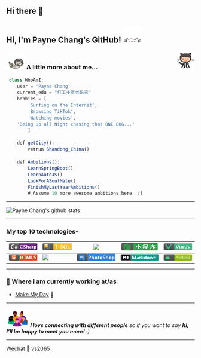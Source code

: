 


## Hi there 👋
<h2> Hi, I'm Payne Chang's GitHub! <img src="https://github.com/MoreBlue/MoreBlue/blob/main/beckon/meow.gif" width="50"></h2>
<img align='right' src='https://github.com/MoreBlue/MoreBlue/blob/main/beckon/gitdudoomini.gif' width='50"'>

### <img src="https://github.com/MoreBlue/MoreBlue/blob/main/beckon/fly.gif" width="50"> A little more about me...  

```javascript
 class WhoAmI:
 	user = 'Payne Chang'
	current_edu = "打工多年老码农"
	hobbies = [
        'Surfing on the Internet',
        'Browsing TikTok',
        'Watching movies',
	'Being up all Night chasing that ONE BUG...'
		]
	
	def getCity():
		retrun Shandong_China()
	
	def Ambitions():
		LearnSpringBoot()
		LearnAutoJS()
		LookForASoulMate()
		FinishMyLastYearAmbitions()
		# Assume 10 more awesome ambitions here  ;)
```

---

![Payne Chang's github stats](https://github-readme-stats.vercel.app/api?username=MoreBlue&show_icons=true&theme=radical) 

---

### My top 10 technologies-

| ![](https://github.com/MoreBlue/MoreBlue/blob/main/badges/csharp.png) | ![](https://github.com/MoreBlue/MoreBlue/blob/main/badges/sql.png) | ![](https://github.com/Rishit-dagli/Rishit-dagli/blob/master/badges/javascript.svg) | ![](https://github.com/MoreBlue/MoreBlue/blob/main/badges/miniprogram.png) | ![](https://github.com/MoreBlue/MoreBlue/blob/main/badges/vue.png) |
| ------------------------------------------------------------ | ------------------------------------------------------------ | ------------------------------------------------------------ | ------------------------------------------------------------ | ------------------------------------------------------------ |
| ![](https://github.com/MoreBlue/MoreBlue/blob/main/badges/h5.png) | ![](https://github.com/Rishit-dagli/Rishit-dagli/blob/master/badges/node.svg) | ![](https://github.com/MoreBlue/MoreBlue/blob/main/badges/ps.png) | ![](https://github.com/MoreBlue/MoreBlue/blob/main/badges/markdown.png) | ![](https://github.com/MoreBlue/MoreBlue/blob/main/badges/android.png) |

---

### 💼 Where i am currently working at/as

- [Make My Day](https://) 💼 
<!--
- [Open World: Freelance](https://stephenajulu.com)
-->

---

<img src="https://github.com/MoreBlue/MoreBlue/blob/main/beckon/bottom.gif" width="60"> <em><b>I love connecting with different people</b> so if you want to say <b>hi, I'll be happy to meet you more!</b> :)</em>


---

Wechat 💬 vs2065

<!--
**MoreBlue/MoreBlue** is a ✨ _special_ ✨ repository because its `README.md` (this file) appears on your GitHub profile.

Here are some ideas to get you started:

- 🔭 I’m currently working on ...
- 🌱 I’m currently learning ...
- 👯 I’m looking to collaborate on ...
- 🤔 I’m looking for help with ...
- 💬 Ask me about ...
- 📫 How to reach me: ...
- 😄 Pronouns: ...
- ⚡ Fun fact: ...
-->
